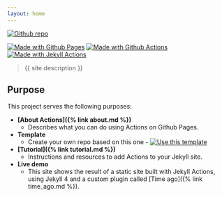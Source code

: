 ```yaml
---
layout: home
---
```


[![Github repo](https://img.shields.io/github/stars/MichaelCurrin/jekyll-actions-quickstart?style=social)](https://github.com/MichaelCurrin/jekyll-actions-quickstart/)

[![Made with Github Pages](https://img.shields.io/badge/Made%20with-Github%20Pages-blue.svg)](https://pages.github.com/)
[![Made with Github Actions](https://img.shields.io/badge/Made%20with-Github%20Actions-blue.svg)](https://help.github.com/en/actions)
[![Made with Jekyll Actions](https://img.shields.io/badge/Jekyll%20Actions-2.0.0-blue.svg)](https://github.com/marketplace/actions/jekyll-actions)


> {{ site.description }}


## Purpose

This project serves the following purposes:

- **[About Actions]({% link about.md %})**
    - Describes what you can do using Actions on Github Pages.
- **Template**
    - Create your own repo based on this one - [![Use this template](https://img.shields.io/badge/Use_this_template-2ea44f)](https://github.com/MichaelCurrin/jekyll-actions-quickstart/generate)
- **[Tutorial]({% link tutorial.md %})**
    - Instructions and resources to add Actions to your Jekyll site.
- **Live demo**
    - This site shows the result of a static site built with Jekyll Actions, using Jekyll 4 and a custom plugin called [Time ago]({% link time_ago.md %}).
